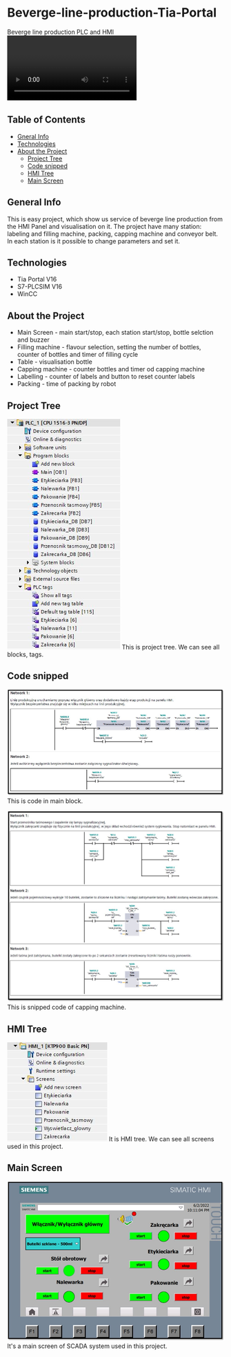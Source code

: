 # Beverge-line-production-Tia-Portal

 Beverge line production 
 PLC and HMI
![video](Documentation/video/video.mp4)


## Table of Contents
- [Gneral Info](#genralinfo)
- [Technologies](#technologies)
- [About the Project](#abouttheproject)
  - [Project Tree](#projecttree)
  - [Code snipped](#codesnipped)
  - [HMI Tree](#hmitree)
  - [Main Screen](#mainscreen)

## General Info
This is easy project, which show us service of beverge line production from the HMI Panel and visualisation on it. The project have many station: labeling and filling machine, packing, capping machine and conveyor belt. In each station is it possible to change parameters and set it.

## Technologies
- Tia Portal V16
- S7-PLCSIM V16
- WinCC

## About the Project
- Main Screen - main start/stop, each station start/stop, bottle selction and buzzer
- Filling machine - flavour selection, setting the number of bottles, counter of bottles and timer of filling cycle
- Table - visualisation bottle
- Capping machine - counter bottles and timer od capping machine
- Labelling - counter of labels and button to reset counter labels
- Packing - time of packing by robot

## Project Tree
![drzewko](Documentation/images/drzewko.JPG)
This is project tree. We can see all blocks, tags.

## Code snipped
![main](Documentation/images/main.jpg)
This is code in main block.

![zakrecarka](Documentation/images/zakrecarka.jpg)
This is snipped code of capping machine.

## HMI Tree
![HMI](Documentation/images/hmi.JPG)
It is HMI tree. We can see all screens used in this project.

## Main Screen
![scada](Documentation/images/scada.jpg)
It's a main screen of SCADA system used in this project.






 


